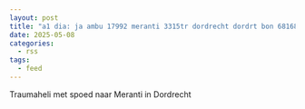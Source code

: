 ```yaml
---
layout: post
title: "a1 dia: ja ambu 17992 meranti 3315tr dordrecht dordrt bon 68168"
date: 2025-05-08
categories: 
  - rss
tags: 
  - feed
---
```


Traumaheli met spoed naar Meranti in Dordrecht
